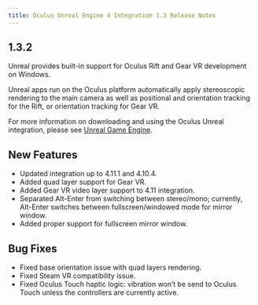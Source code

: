 ```yaml
---
title: Oculus Unreal Engine 4 Integration 1.3 Release Notes
---
```

## 1.3.2

Unreal provides built-in support for Oculus Rift and Gear VR development on Windows.

Unreal apps run on the Oculus platform automatically apply stereoscopic rendering to the main camera as well as positional and orientation tracking for the Rift, or orientation tracking for Gear VR.

For more information on downloading and using the Oculus Unreal integration, please see [Unreal Game Engine](/documentation/unreal/latest/concepts/unreal-engine/ "Unreal is distributed with Oculus plugins which make it easy to develop applications that work with Oculus Go, Oculus Rift, and Samsung Gear VR.").

## New Features

* Updated integration up to 4.11.1 and 4.10.4.
* Added quad layer support for Gear VR.
* Added Gear VR video layer support to 4.11 integration.
* Separated Alt-Enter from switching between stereo/mono; currently, Alt-Enter switches between fullscreen/windowed mode for mirror window.
* Added proper support for fullscreen mirror window.
## Bug Fixes

* Fixed base orientation issue with quad layers rendering.
* Fixed Steam VR compatibility issue.
* Fixed Oculus Touch haptic logic: vibration won’t be send to Oculus Touch unless the controllers are currently active.
